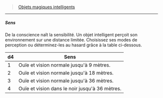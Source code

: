 ﻿---
!GenericItem
Id: sentient_magicitems_hd.md#sens
ParentLink: sentient_magicitems_hd.md#objets-magiques-intelligents
Name: Sens
ParentName: Objets magiques intelligents
NameLevel: 5
Attributes:
  Name: Sens
  Markdown: >+
    ##### <!--Name-->Sens<!--/Name-->


    De la conscience naît la sensibilité. Un objet intelligent perçoit son environnement sur une distance limitée. Choisissez ses modes de perception ou déterminez-les au hasard grâce à la table ci-dessous.


    |d4|Sens|

    |---|---|

    |1|Ouïe et vision normale jusqu'à 9 mètres.|

    |2|Ouïe et vision normale jusqu'à 18 mètres.|

    |3|Ouïe et vision normale jusqu'à 36 mètres.|

    |4|Ouïe et vision dans le noir jusqu'à 36 mètres.|

AttributesDictionary: >+
  Name: Sens

  Markdown: >+

    ##### <!--Name-->Sens<!--/Name-->





    De la conscience naît la sensibilité. Un objet intelligent perçoit son environnement sur une distance limitée. Choisissez ses modes de perception ou déterminez-les au hasard grâce à la table ci-dessous.





    |d4|Sens|



    |---|---|



    |1|Ouïe et vision normale jusqu'à 9 mètres.|



    |2|Ouïe et vision normale jusqu'à 18 mètres.|



    |3|Ouïe et vision normale jusqu'à 36 mètres.|



    |4|Ouïe et vision dans le noir jusqu'à 36 mètres.|



---
> [Objets magiques intelligents](hd_sentient_magicitems.md)

---

##### Sens

De la conscience naît la sensibilité. Un objet intelligent perçoit son environnement sur une distance limitée. Choisissez ses modes de perception ou déterminez-les au hasard grâce à la table ci-dessous.

|d4|Sens|
|---|---|
|1|Ouïe et vision normale jusqu'à 9 mètres.|
|2|Ouïe et vision normale jusqu'à 18 mètres.|
|3|Ouïe et vision normale jusqu'à 36 mètres.|
|4|Ouïe et vision dans le noir jusqu'à 36 mètres.|

